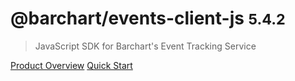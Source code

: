 # @barchart/events-client-js <small>5.4.2</small>

> JavaScript SDK for Barchart&#x27;s Event Tracking Service

[Product Overview](/content/product_overview)
[Quick Start](/content/quick_start)
